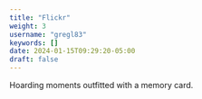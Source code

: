 ```yaml
---
title: "Flickr"
weight: 3
username: "gregl83"
keywords: []
date: 2024-01-15T09:29:20-05:00
draft: false
---
```


Hoarding moments outfitted with a memory card.